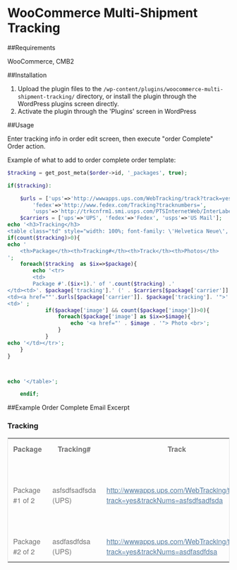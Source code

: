 WooCommerce Multi-Shipment Tracking
==========================


##Requirements

WooCommerce, CMB2

##Installation

1. Upload the plugin files to the `/wp-content/plugins/woocommerce-multi-shipment-tracking/` directory, or install the plugin through the WordPress plugins screen directly.
1. Activate the plugin through the 'Plugins' screen in WordPress

##Usage

Enter tracking info in order edit screen, then execute "order Complete" Order action.

Example of what to add to order complete order template:

```php
$tracking = get_post_meta($order->id, '_packages', true);

if($tracking):

	$urls = ['ups'=>'http://wwwapps.ups.com/WebTracking/track?track=yes&trackNums=',
		'fedex'=>'http://www.fedex.com/Tracking?tracknumbers=',
		'usps'=>'http://trkcnfrm1.smi.usps.com/PTSInternetWeb/InterLabelInquiry.do?origTrackNum='];
    $carriers = ['ups'=>'UPS', 'fedex'=>'Fedex', 'usps'=>'US Mail'];
echo '<h3>Tracking</h3>
<table class="td" style="width: 100%; font-family: \'Helvetica Neue\', Helvetica, Roboto, Arial, sans-serif; color: #737373; border: 1px solid #e4e4e4;">';
if(count($tracking)>0){
echo '
	<th>Package</th><th>Tracking#</th><th>Track</th><th>Photos</th>
';
	foreach($tracking  as $ix=>$package){
		echo '<tr>
		<td>
		Package #'.($ix+1).' of '.count($tracking) .'
</td><td>'. $package['tracking'].' (' . $carriers[$package['carrier']] . ')</td>
<td><a href=""'.$urls[$package['carrier']]. $package['tracking']. '">'.$urls[$package['carrier']]. $package['tracking'].' </a></td>
<td>' ;
			if($package['image'] && count($package['image'])>0){
				foreach($package['image'] as $ix=>$image){
					echo '<a href="' . $image . '"> Photo <br>';
				}
			}
echo '</td></tr>';
	}
}



echo '</table>';

	endif;
```

##Example Order Complete Email Excerpt


<h3>Tracking</h3>
<table class="td" style="width: 100%; font-family: 'Helvetica Neue',
Helvetica, Roboto, Arial, sans-serif; color: #737373; border: 1px
solid #e4e4e4;">
<tbody>
<tr>
<th style="padding: 12px;">Package</th>
<th style="padding: 12px;">Tracking#</th>
<th style="padding: 12px;">Track</th>
<th style="padding: 12px;">Photos</th>
</tr>
<tr>
<td style="padding: 12px;">
		Package #1 of 2
</td>
<td style="padding: 12px;">asfsdfsadfsda (UPS)</td>
<td style="padding: 12px;"><a href="http://wwwapps.ups.com/WebTracking/track?track=yes&amp;trackNums=asfsdfsadfsda" style="color: #557da1; font-weight: normal; text-decoration: underline;" target="_blank">http://wwwapps.ups.com/WebTracking/track?track=yes&amp;trackNums=asfsdfsadfsda
</a></td>
<td style="padding: 12px;">
<a href="http://example.com/wp-content/uploads/2016/09/help-in-a-hurry.jpg" style="color: #557da1; font-weight: normal; text-decoration: underline;" target="_blank">
Photo <br></a><a href="http://example.com/wp-content/uploads/2016/09/image1.jpg" style="color: #557da1; font-weight: normal; text-decoration: underline;" target="_blank">
Photo <br></a><a href="http://example.com/wp-content/uploads/2016/09/image2.jpg" style="color: #557da1; font-weight: normal; text-decoration: underline;" target="_blank">
Photo <br></a><a href="http://example.com/wp-content/uploads/2016/09/image3.jpg" style="color: #557da1; font-weight: normal; text-decoration: underline;" target="_blank">
Photo <br></a><a href="http://example.com/wp-content/uploads/2016/09/image4.jpg" style="color: #557da1; font-weight: normal; text-decoration: underline;" target="_blank">
Photo <br></a><a href="http://example.com/wp-content/uploads/2016/09/image5.jpg" style="color: #557da1; font-weight: normal; text-decoration: underline;" target="_blank">
Photo <br></a>
</td>
</tr>
<tr>
<td style="padding: 12px;">
		Package #2 of 2
</td>
<td style="padding: 12px;">asdfasdfdsa (UPS)</td>
<td style="padding: 12px;"><a href="http://wwwapps.ups.com/WebTracking/track?track=yes&amp;trackNums=asdfasdfdsa" style="color: #557da1; font-weight: normal; text-decoration: underline;" target="_blank">http://wwwapps.ups.com/WebTracking/track?track=yes&amp;trackNums=asdfasdfdsa
</a></td>
<td style="padding: 12px;"><a href="http://example.com/wp-content/uploads/2016/09/image6.jpg" style="color: #557da1; font-weight: normal; text-decoration: underline;" target="_blank">
Photo <br></a></td>
</tr>
</tbody>
</table>
